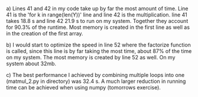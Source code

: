 a) Lines 41 and 42 in my code take up by far the most amount of time. Line 41 is the 'for k in 
range(len(Y))' line and line 42 is the multiplication. line 41 takes 18.8 s and line 42 21.9 s 
to run on my system. Together they account for 90.3% of the runtime. Most memory is created in 
the first line as well as in the creation of the first array.

b) I would start to optimize the speed in line 52 where the factorize function is called, since 
this line is by far taking the most time, about 87% of the time on my system. The most memory is 
created by line 52 as well. On my system about 32mb.

c) The best performance I achieved by combining multiple loops into one (matmul_2.py in 
directory) was 32.4 s. A much larger reduction in running time can be achieved when using numpy 
(tomorrows exercise).
